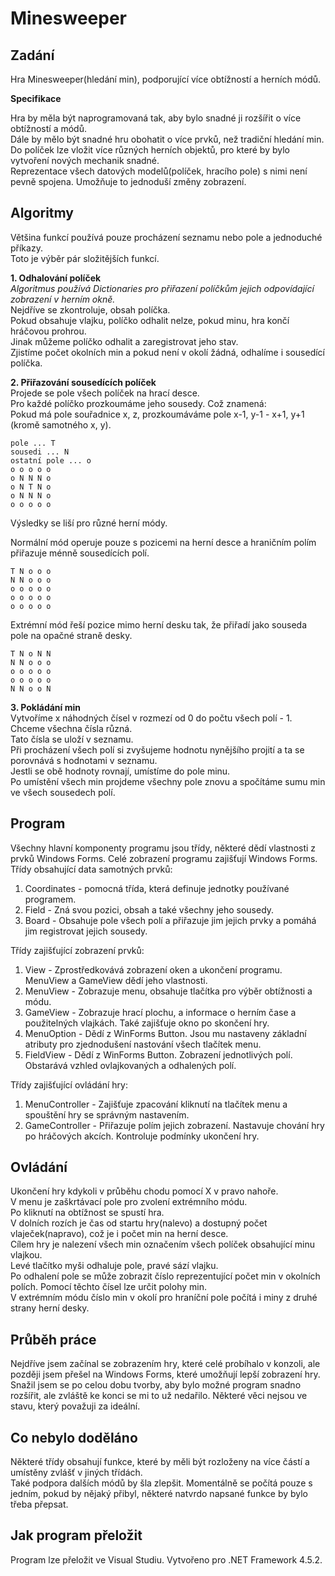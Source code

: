 Minesweeper
==========

Zadání
--------
Hra Minesweeper(hledání min), podporující více obtížností a herních módů.

**Specifikace**

Hra by měla být naprogramovaná tak, aby bylo snadné ji rozšířit o více obtížností a módů.   
Dále by mělo být snadné hru obohatit o více prvků, než tradiční hledání min.   
Do políček lze vložit více různých herních objektů, pro které by bylo vytvoření nových mechanik snadné.    
Reprezentace všech datových modelů(políček, hracího pole) s nimi není pevně spojena. Umožňuje to jednoduší změny zobrazení.

Algoritmy
------
Většina funkcí používá pouze procházení seznamu nebo pole a jednoduché příkazy.    
Toto je výběr pár složitějších funkcí.

**1. Odhalování políček**   
*Algoritmus používá Dictionaries pro přiřazení políčkům jejich odpovídající zobrazení v herním okně.*    
Nejdříve se zkontroluje, obsah políčka.    
Pokud obsahuje vlajku, políčko odhalit nelze, pokud minu, hra končí hráčovou prohrou.    
Jinak můžeme políčko odhalit a zaregistrovat jeho stav.   
Zjistíme počet okolních min a pokud není v okolí žádná, odhalíme i sousedící políčka.

**2. Přiřazování sousedících políček**   
Projede se pole všech políček na hrací desce.   
Pro každé políčko prozkoumáme jeho sousedy. Což znamená:   
Pokud má pole souřadnice x, z, prozkoumáváme pole x-1, y-1 - x+1, y+1 (kromě samotného x, y).
```
pole ... T
sousedi ... N
ostatní pole ... o
o o o o o
o N N N o
o N T N o
o N N N o
o o o o o
```
Výsledky se liší pro různé herní módy.

Normální mód operuje pouze s pozicemi na herní desce a hraničním polím přiřazuje ménně sousedících polí.
```
T N o o o
N N o o o
o o o o o
o o o o o
o o o o o
```
Extrémní mód řeší pozice mimo herní desku tak, že přiřadí jako souseda pole na opačné straně desky.
```
T N o N N
N N o o o
o o o o o
o o o o o
N N o o N
```

**3. Pokládání min**   
Vytvoříme x náhodných čísel v rozmezí od 0 do počtu všech polí - 1. Chceme všechna čísla různá.    
Tato čísla se uloží v seznamu.    
Při procházení všech polí si zvyšujeme hodnotu nynějšího projití a ta se porovnává s hodnotami v seznamu.    
Jestli se obě hodnoty rovnají, umístíme do pole minu.    
Po umístění všech min projdeme všechny pole znovu a spočítáme sumu min ve všech sousedech polí.   

Program
------
Všechny hlavní komponenty programu jsou třídy, některé dědí vlastnosti z prvků Windows Forms. Celé zobrazení programu zajišťují Windows Forms.   
Třídy obsahující data samotných prvků:   
1. Coordinates - pomocná třída, která definuje jednotky používané programem.   
2. Field - Zná svou pozici, obsah a také všechny jeho sousedy.   
3. Board - Obsahuje pole všech polí a přiřazuje jim jejich prvky a pomáhá jim registrovat jejich sousedy.

Třídy zajišťující zobrazení prvků:   
1. View - Zprostředkovává zobrazení oken a ukončení programu. MenuView a GameView dědí jeho vlastnosti.   
2. MenuView - Zobrazuje menu, obsahuje tlačítka pro výběr obtížnosti a módu.   
3. GameView - Zobrazuje hrací plochu, a informace o herním čase a použitelných vlajkách. Také zajišťuje okno po skončení hry.   
4. MenuOption - Dědí z WinForms Button. Jsou mu nastaveny základní atributy pro zjednodušení nastování všech tlačítek menu.   
5. FieldView - Dědí z WinForms Button. Zobrazení jednotlivých polí. Obstarává vzhled ovlajkovaných a odhalených polí.

Třídy zajišťující ovládání hry:   
1. MenuController - Zajišťuje zpacování kliknutí na tlačítek menu a spouštění hry se správným nastavením.   
2. GameController - Přiřazuje polím jejich zobrazení. Nastavuje chování hry po hráčových akcích. Kontroluje podmínky ukončení hry.

Ovládání
-----
Ukončení hry kdykoli v průběhu chodu pomocí X v pravo nahoře.   
V menu je zaškrtávací pole pro zvolení extrémního módu.   
Po kliknutí na obtížnost se spustí hra.   
V dolních rozích je čas od startu hry(nalevo) a dostupný počet vlaječek(napravo), což je i počet min na herní desce.   
Cílem hry je nalezení všech min označením všech políček obsahující minu vlajkou.   
Levé tlačítko myši odhaluje pole, pravé sází vlajku.   
Po odhalení pole se může zobrazit číslo reprezentující počet min v okolních polích. Pomocí těchto čísel lze určit polohy min.   
V extrémním módu číslo min v okolí pro hraníční pole počítá i miny z druhé strany herní desky.

Průběh práce
-----
Nejdříve jsem začínal se zobrazením hry, které celé probíhalo v konzoli, ale později jsem přešel na Windows Forms, které umožňují lepší zobrazení hry.    
Snažil jsem se po celou dobu tvorby, aby bylo možné program snadno rozšířit, ale zvláště ke konci se mi to už nedařilo. Některé věci nejsou ve stavu, který považuji za ideální.

Co nebylo doděláno
----
Některé třídy obsahují funkce, které by měli být rozloženy na více částí a umístěny zvlášť v jiných třídách.    
Také podpora dalších módů by šla zlepšit. Momentálně se počítá pouze s jedním, pokud by nějaký přibyl, některé natvrdo napsané funkce by bylo třeba přepsat.

Jak program přeložit
-----
Program lze přeložit ve Visual Studiu. Vytvořeno pro .NET Framework 4.5.2.
